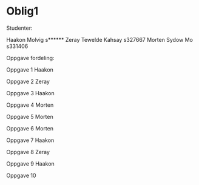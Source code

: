 # Oblig1
Studenter:

Haakon Molvig           s******
Zeray Tewelde Kahsay    s327667
Morten Sydow Mo         s331406


Oppgave fordeling:



Oppgave 1
Haakon

Oppgave 2
Zeray

Oppgave 3
Haakon

Oppgave 4
Morten

Oppgave 5
Morten

Oppgave 6
Morten

Oppgave 7
Haakon

Oppgave 8
Zeray

Oppgave 9
Haakon

Oppgave 10

